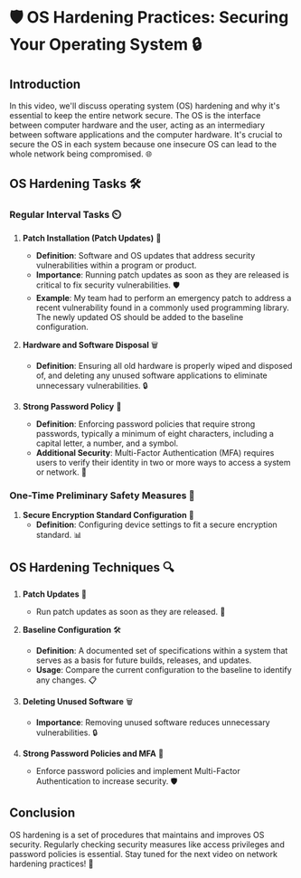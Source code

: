# 🛡️ OS Hardening Practices: Securing Your Operating System 🔒

## Introduction
In this video, we'll discuss operating system (OS) hardening and why it's essential to keep the entire network secure. The OS is the interface between computer hardware and the user, acting as an intermediary between software applications and the computer hardware. It's crucial to secure the OS in each system because one insecure OS can lead to the whole network being compromised. 🌐

## OS Hardening Tasks 🛠️

### Regular Interval Tasks ⏲️
1. **Patch Installation (Patch Updates)** 🔄
   - **Definition**: Software and OS updates that address security vulnerabilities within a program or product.
   - **Importance**: Running patch updates as soon as they are released is critical to fix security vulnerabilities. 🛡️
   - **Example**: My team had to perform an emergency patch to address a recent vulnerability found in a commonly used programming library. The newly updated OS should be added to the baseline configuration.

2. **Hardware and Software Disposal** 🗑️
   - **Definition**: Ensuring all old hardware is properly wiped and disposed of, and deleting any unused software applications to eliminate unnecessary vulnerabilities. 🔒

3. **Strong Password Policy** 📝
   - **Definition**: Enforcing password policies that require strong passwords, typically a minimum of eight characters, including a capital letter, a number, and a symbol.
   - **Additional Security**: Multi-Factor Authentication (MFA) requires users to verify their identity in two or more ways to access a system or network. 🔐

### One-Time Preliminary Safety Measures 🚀
1. **Secure Encryption Standard Configuration** 🔧
   - **Definition**: Configuring device settings to fit a secure encryption standard. 📊

## OS Hardening Techniques 🔍
1. **Patch Updates** 🔄
   - Run patch updates as soon as they are released. 🔔

2. **Baseline Configuration** 🛠️
   - **Definition**: A documented set of specifications within a system that serves as a basis for future builds, releases, and updates.
   - **Usage**: Compare the current configuration to the baseline to identify any changes. 📋

3. **Deleting Unused Software** 🗑️
   - **Importance**: Removing unused software reduces unnecessary vulnerabilities. 🔒

4. **Strong Password Policies and MFA** 🔐
   - Enforce password policies and implement Multi-Factor Authentication to increase security. 🛡️

## Conclusion
OS hardening is a set of procedures that maintains and improves OS security. Regularly checking security measures like access privileges and password policies is essential. Stay tuned for the next video on network hardening practices! 🚀

